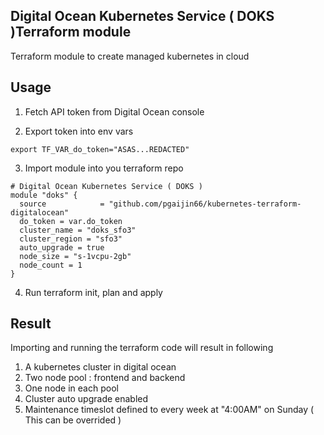 ## Digital Ocean Kubernetes Service ( DOKS )Terraform module

Terraform module to create managed kubernetes in cloud

## Usage

1. Fetch API token from Digital Ocean console

2. Export token into env vars

```
export TF_VAR_do_token="ASAS...REDACTED"
```

3. Import module into you terraform repo

```
# Digital Ocean Kubernetes Service ( DOKS )
module "doks" {
  source            = "github.com/pgaijin66/kubernetes-terraform-digitalocean"
  do_token = var.do_token
  cluster_name = "doks_sfo3"
  cluster_region = "sfo3"
  auto_upgrade = true
  node_size = "s-1vcpu-2gb"
  node_count = 1
}
```

4. Run terraform init, plan and apply


## Result

Importing and running the terraform code will result in following

1. A kubernetes cluster in digital ocean
2. Two node pool : frontend and backend
3. One node in each pool
4. Cluster auto upgrade enabled
5. Maintenance timeslot defined to every week at "4:00AM" on Sunday ( This can be overrided )